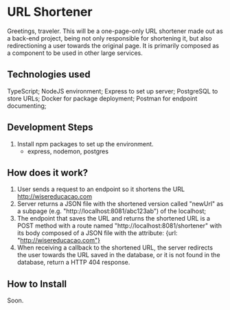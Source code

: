 # URL Shortener

Greetings, traveler. This will be a one-page-only URL shortener made out
as a back-end project, being not only responsible for shortening it, but also redirectioning a user towards the original page. It is primarily composed as a component to be used in other large services.

## Technologies used

TypeScript;
NodeJS environment;
Express to set up server;
PostgreSQL to store URLs;
Docker for package deployment;
Postman for endpoint documenting;

## Development Steps

1. Install npm packages to set up the environment.
    - express, nodemon, postgres

## How does it work?

1. User sends a request to an endpoint so it shortens the URL http://wisereducacao.com
2. Server returns a JSON file with the shortened version called
"newUrl" as a subpage (e.g. "http://localhost:8081/abc123ab")
of the localhost;
3. The endpoint that saves the URL and returns the shortened URL is a POST method with a route named "http://localhost:8081/shortener" with its body composed of a JSON file with the attribute: {url: "http://wisereducacao.com"}
4. When receiving a callback to the shortened URL, the server redirects the user towards the URL saved in the database, or it is not found in the database, return a HTTP 404 response.

## How to Install

Soon.
